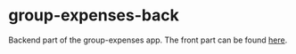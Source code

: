 # group-expenses-back

Backend part of the group-expenses app.
The front part can be found [here](https://github.com/chloeturchi/group-expenses-front).
